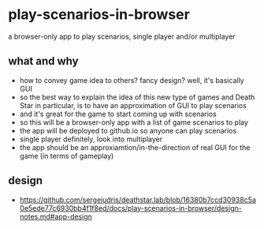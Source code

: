 # play-scenarios-in-browser
a browser-only app to play scenarios, single player and/or multiplayer

## what and why

- how to convey game idea to others? fancy design? well, it's basically GUI
- so the best way to explain the idea of this new type of games and Death Star in particular, is to have an approximation of GUI to play scenarios
- and it's great for the game to start coming up with scenarios
- so this will be a browser-only app with a list of game scenarios to play
- the app will be deployed to github.io so anyone can play scenarios
- single player definitely, look into multiplayer
- the app should be an approxiamtion/in-the-direction of real GUI for the game (in terms of gameplay)

## design

- https://github.com/sergeiudris/deathstar.lab/blob/16380b7ccd30938c5a0e5ede77c6930bb4f1f8ed/docs/play-scenarios-in-browser/design-notes.md#app-design